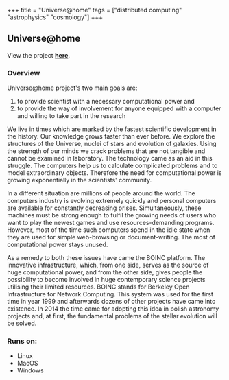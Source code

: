 +++
title = "Universe@home"
tags = ["distributed computing" "astrophysics" "cosmology"]
+++

## Universe@home

View the project [**here**](https://universeathome.pl/universe/description.php).

### Overview

Universe@home project's two main goals are:

1. to provide scientist with a necessary computational power and
2. to provide the way of involvement for anyone equipped with a computer and willing to take part in the research

We live in times which are marked by the fastest scientific development in the history. Our knowledge grows faster than ever before. We explore the structures of the Universe, nuclei of stars and evolution of galaxies. Using the strength of our minds we crack problems that are not tangible and cannot be examined in laboratory. The technology came as an aid in this struggle. The computers help us to calculate complicated problems and to model extraordinary objects. Therefore the need for computational power is growing exponentially in the scientists' community.

In a different situation are millions of people around the world. The computers industry is evolving extremely quickly and personal computers are available for constantly decreasing prises. Simultaneously, these machines must be strong enough to fulfil the growing needs of users who want to play the newest games and use resources-demanding programs. However, most of the time such computers spend in the idle state when they are used for simple web-browsing or document-writing. The most of computational power stays unused.

As a remedy to both these issues have came the BOINC platform. The innovative infrastructure, which, from one side, serves as the source of huge computational power, and from the other side, gives people the possibility to become involved in huge contemporary science projects utilising their limited resources. BOINC stands for Berkeley Open Infrastructure for Network Computing. This system was used for the first time in year 1999 and afterwards dozens of other projects have came into existence. In 2014 the time came for adopting this idea in polish astronomy projects and, at first, the fundamental problems of the stellar evolution will be solved.

### Runs on:
- Linux
- MacOS
- Windows
